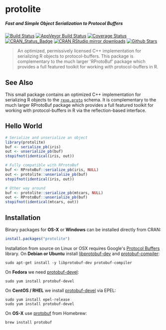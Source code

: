 # protolite

##### *Fast and Simple Object Serialization to Protocol Buffers*

[![Build Status](https://travis-ci.org/jeroenooms/protolite.svg?branch=master)](https://travis-ci.org/jeroenooms/protolite)
[![AppVeyor Build Status](https://ci.appveyor.com/api/projects/status/github/jeroenooms/protolite?branch=master&svg=true)](https://ci.appveyor.com/project/jeroenooms/protolite)
[![Coverage Status](https://codecov.io/github/jeroenooms/protolite/coverage.svg?branch=master)](https://codecov.io/github/jeroenooms/protolite?branch=master)
[![CRAN_Status_Badge](http://www.r-pkg.org/badges/version/protolite)](https://cran.r-project.org/package=protolite)
[![CRAN RStudio mirror downloads](http://cranlogs.r-pkg.org/badges/protolite)](https://cran.r-project.org/package=protolite)
[![Github Stars](https://img.shields.io/github/stars/jeroenooms/protolite.svg?style=social&label=Github)](https://github.com/jeroenooms/protolite)

> An optimized, permissively licensed C++ implementation for serializing
  R objects to protocol-buffers. This package is complementary to the much larger
  'RProtoBuf' package which provides a full featured toolkit for working with
  protocol-buffers in R.
  
## See Also

This small package contains an optimized C++ implementation for serializing R objects to the [`rexp.proto`](https://github.com/jeroenooms/protolite/blob/master/src/rexp.proto) schema. It is complementary to the much larger RProtoBuf package which provides a full featured toolkit for working with protocol-buffers in R via the reflection-based interface.

## Hello World

```r
# Serialize and unserialize an object
library(protolite)
buf <- serialize_pb(iris)
out <- unserialize_pb(buf)
stopifnot(identical(iris, out))

# Fully compatible with RProtoBuf
buf <- RProtoBuf::serialize_pb(iris, NULL)
out <- protolite::unserialize_pb(buf)
stopifnot(identical(iris, out))

# Other way around
buf <- protolite::serialize_pb(mtcars, NULL)
out <- RProtoBuf::unserialize_pb(buf)
stopifnot(identical(mtcars, out))

```

## Installation

Binary packages for __OS-X__ or __Windows__ can be installed directly from CRAN:

```r
install.packages("protolite")
```

Installation from source on Linux or OSX requires Google's [Protocol Buffers](https://developers.google.com/protocol-buffers/) library. On __Debian or Ubuntu__ install [libprotobuf-dev](https://packages.debian.org/testing/libprotobuf-dev) and [protobuf-compiler](https://packages.debian.org/testing/protobuf-compiler):

```
sudo apt-get install -y libprotobuf-dev protobuf-compiler
```

On __Fedora__ we need [protobuf-devel](https://apps.fedoraproject.org/packages/protobuf-devel):

```
sudo yum install protobuf-devel
````

On __CentOS / RHEL__ we install [protobuf-devel](https://apps.fedoraproject.org/packages/protobuf-devel) via EPEL:

```
sudo yum install epel-release
sudo yum install protobuf-devel
```

On __OS-X__ use [protobuf](https://github.com/Homebrew/homebrew-core/blob/master/Formula/protobuf.rb) from Homebrew:

```
brew install protobuf
```
